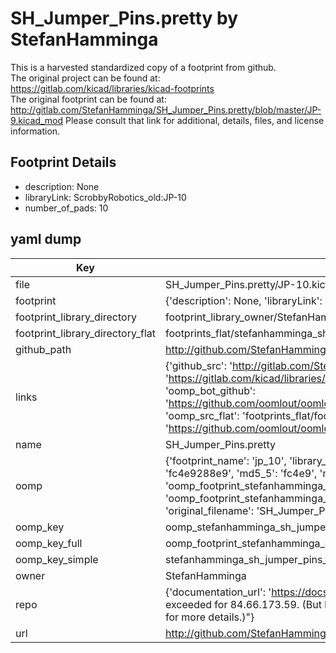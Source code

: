 # SH_Jumper_Pins.pretty by StefanHamminga  
This is a harvested standardized copy of a footprint from github.  
The original project can be found at:  
https://gitlab.com/kicad/libraries/kicad-footprints  
The original footprint can be found at:
http://gitlab.com/StefanHamminga/SH_Jumper_Pins.pretty/blob/master/JP-9.kicad_mod
Please consult that link for additional, details, files, and license information.  
## Footprint Details
* description: None  
* libraryLink: ScrobbyRobotics_old:JP-10  
* number_of_pads: 10  
## yaml dump  
| Key | Value |  
| --- | --- |  
| file | SH_Jumper_Pins.pretty/JP-10.kicad_mod |  
| footprint | {'description': None, 'libraryLink': 'ScrobbyRobotics_old:JP-10', 'number_of_pads': 10} |  
| footprint_library_directory | footprint_library_owner/StefanHamminga_SH_Jumper_Pins.pretty |  
| footprint_library_directory_flat | footprints_flat/stefanhamminga_sh_jumper_pins_jp_10/working |  
| github_path | http://github.com/StefanHamminga/SH_Jumper_Pins.pretty/blob/master/JP-10.kicad_mod |  
| links | {'github_src': 'http://gitlab.com/StefanHamminga/SH_Jumper_Pins.pretty/blob/master/JP-9.kicad_mod', 'github_src_repo': 'https://gitlab.com/kicad/libraries/kicad-footprints', 'oomp_bot': 'footprints/stefanhamminga_sh_jumper_pins_jp_10/working', 'oomp_bot_github': 'https://github.com/oomlout/oomlout_oomp_footprint_bot/tree/main/footprints/stefanhamminga_sh_jumper_pins_jp_10/working', 'oomp_src_flat': 'footprints_flat/footprints_flat/stefanhamminga_sh_jumper_pins_jp_10/working', 'oomp_src_flat_github': 'https://github.com/oomlout/oomlout_oomp_footprint_src/tree/main/footprints_flat/stefanhamminga_sh_jumper_pins_jp_10/working'} |  
| name | SH_Jumper_Pins.pretty |  
| oomp | {'footprint_name': 'jp_10', 'library_name': 'sh_jumper_pins', 'md5': 'fc4e9288e903ee50ea89a962d2b0c50b', 'md5_10': 'fc4e9288e9', 'md5_5': 'fc4e9', 'md5_6': 'fc4e92', 'oomp_key': 'oomp_stefanhamminga_sh_jumper_pins_jp_10', 'oomp_key_extra': 'oomp_footprint_stefanhamminga_sh_jumper_pins_jp_10', 'oomp_key_full': 'oomp_footprint_stefanhamminga_sh_jumper_pins_jp_10_fc4e92', 'oomp_key_simple': 'stefanhamminga_sh_jumper_pins_jp_10', 'original_filename': 'SH_Jumper_Pins.pretty/JP-10.kicad_mod', 'owner_name': 'stefanhamminga'} |  
| oomp_key | oomp_stefanhamminga_sh_jumper_pins_jp_10 |  
| oomp_key_full | oomp_footprint_stefanhamminga_sh_jumper_pins_jp_10 |  
| oomp_key_simple | stefanhamminga_sh_jumper_pins_jp_10 |  
| owner | StefanHamminga |  
| repo | {'documentation_url': 'https://docs.github.com/rest/overview/resources-in-the-rest-api#rate-limiting', 'message': "API rate limit exceeded for 84.66.173.59. (But here's the good news: Authenticated requests get a higher rate limit. Check out the documentation for more details.)"} |  
| url | http://github.com/StefanHamminga/SH_Jumper_Pins.pretty |  

